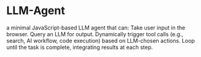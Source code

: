 # LLM-Agent
 a minimal JavaScript-based LLM agent that can: Take user input in the browser. Query an LLM for output. Dynamically trigger tool calls (e.g., search, AI workflow, code execution) based on LLM-chosen actions. Loop until the task is complete, integrating results at each step.
